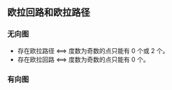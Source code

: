 ## 欧拉回路和欧拉路径

### 无向图
- 存在欧拉路径  <==>  度数为奇数的点只能有 0 个或 2 个。
- 存在欧拉回路  <==>  度数为奇数的点只能有 0 个。

### 有向图
